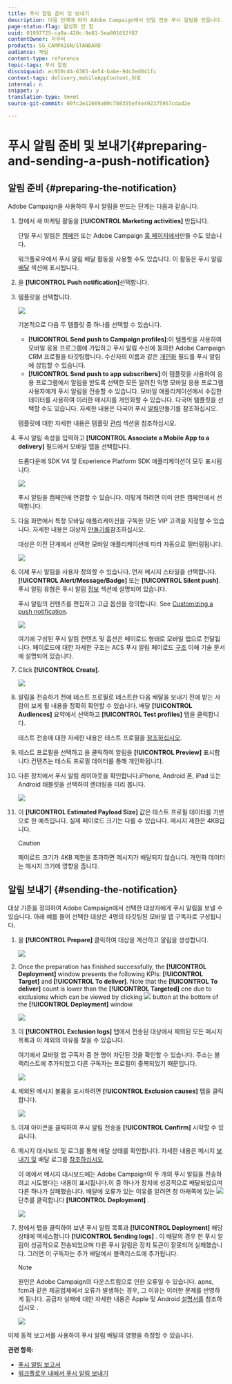 ```yaml
---
title: 푸시 알림 준비 및 보내기
description: 다음 단계에 따라 Adobe Campaign에서 단일 전송 푸시 알림을 만듭니다.
page-status-flag: 활성화 안 함
uuid: 01997725-ca0a-420c-9e81-5ea801652f87
contentOwner: 자우비
products: SG_CAMPAIGN/STANDARD
audience: 채널
content-type: reference
topic-tags: 푸시 알림
discoiquuid: ec930cd4-6365-4e54-babe-9dc2ed041fc
context-tags: delivery,mobileAppContent,뒤로
internal: n
snippet: y
translation-type: tm+mt
source-git-commit: 00fc2e12669a00c788355ef4e492375957cdad2e

---
```



# 푸시 알림 준비 및 보내기{#preparing-and-sending-a-push-notification}

## 알림 준비 {#preparing-the-notification}

Adobe Campaign을 사용하여 푸시 알림을 만드는 단계는 다음과 같습니다.

1. 창에서 새 마케팅 활동을 **[!UICONTROL Marketing activities]** [](../../start/using/marketing-activities.md#creating-a-marketing-activity)만듭니다.

   단일 푸시 알림은 [캠페인](../../start/using/marketing-activities.md#creating-a-marketing-activity) 또는 Adobe Campaign [홈 페이지에서](../../start/using/interface-description.md#home-page)만들 수도 있습니다.

   워크플로우에서 푸시 알림 배달 활동을 사용할 수도 있습니다. 이 활동은 푸시 알림 [배달](../../automating/using/push-notification-delivery.md) 섹션에 표시됩니다.

1. 을 **[!UICONTROL Push notification]**&#x200B;선택합니다.
1. 템플릿을 선택합니다.

   ![](assets/push_notif_type.png)

   기본적으로 다음 두 템플릿 중 하나를 선택할 수 있습니다.

   * **[!UICONTROL Send push to Campaign profiles]**:이 템플릿을 사용하여 모바일 응용 프로그램에 가입하고 푸시 알림 수신에 동의한 Adobe Campaign CRM 프로필을 타깃팅합니다. 수신자의 이름과 같은 [개인화](../../designing/using/personalization.md#inserting-a-personalization-field) 필드를 푸시 알림에 삽입할 수 있습니다.
   * **[!UICONTROL Send push to app subscribers]**:이 템플릿을 사용하여 응용 프로그램에서 알림을 받도록 선택한 모든 알려진 익명 모바일 응용 프로그램 사용자에게 푸시 알림을 전송할 수 있습니다. 모바일 애플리케이션에서 수집한 데이터를 사용하여 이러한 메시지를 개인화할 수 있습니다.
   다국어 템플릿을 선택할 수도 있습니다. 자세한 내용은 다국어 푸시 [알림](../../channels/using/creating-a-multilingual-push-notification.md)만들기를 참조하십시오.

   템플릿에 대한 자세한 내용은 템플릿 [관리](../../start/using/about-templates.md) 섹션을 참조하십시오.

1. 푸시 알림 속성을 입력하고 **[!UICONTROL Associate a Mobile App to a delivery]** 필드에서 모바일 앱을 선택합니다.

   드롭다운에 SDK V4 및 Experience Platform SDK 애플리케이션이 모두 표시됩니다.

   ![](assets/push_notif_properties.png)

   푸시 알림을 캠페인에 연결할 수 있습니다. 이렇게 하려면 이미 만든 캠페인에서 선택합니다.

1. 다음 화면에서 특정 모바일 애플리케이션을 구독한 모든 VIP 고객을 지정할 수 있습니다. 자세한 내용은 대상자 [만들기를](../../audiences/using/creating-audiences.md)참조하십시오.

   대상은 이전 단계에서 선택한 모바일 애플리케이션에 따라 자동으로 필터링됩니다.

   ![](assets/push_notif_audience.png)

1. 이제 푸시 알림을 사용자 정의할 수 있습니다. 먼저 메시지 스타일을 선택합니다. **[!UICONTROL Alert/Message/Badge]** 또는 **[!UICONTROL Silent push]**. 푸시 알림 유형은 푸시 알림 [정보](../../channels/using/about-push-notifications.md) 섹션에 설명되어 있습니다.

   푸시 알림의 컨텐츠를 편집하고 고급 옵션을 정의합니다. See [Customizing a push notification](../../channels/using/customizing-a-push-notification.md).

   ![](assets/push_notif_content.png)

   여기에 구성된 푸시 알림 컨텐츠 및 옵션은 페이로드 형태로 모바일 앱으로 전달됩니다. 페이로드에 대한 자세한 구조는 ACS 푸시 알림 페이로드 [구조](https://helpx.adobe.com/campaign/kb/understanding-campaign-standard-push-notifications-payload-struc.html) 이해 기술 문서에 설명되어 있습니다.

1. Click **[!UICONTROL Create]**.

   ![](assets/push_notif_content_2.png)

1. 알림을 전송하기 전에 테스트 프로필로 테스트한 다음 배달을 보내기 전에 받는 사람이 보게 될 내용을 정확히 확인할 수 있습니다. 배달 **[!UICONTROL Audiences]** 요약에서 선택하고 **[!UICONTROL Test profiles]** 탭을 클릭합니다.

   테스트 전송에 대한 자세한 내용은 테스트 프로필을 [참조하십시오](../../sending/using/managing-test-profiles-and-sending-proofs.md).

1. 테스트 프로필을 선택하고 을 클릭하여 알림을 **[!UICONTROL Preview]** 표시합니다.컨텐츠는 테스트 프로필 데이터를 통해 개인화됩니다.
1. 다른 장치에서 푸시 알림 레이아웃을 확인합니다.iPhone, Android 폰, iPad 또는 Android 태블릿을 선택하여 렌더링을 미리 봅니다.

   ![](assets/push_notif_preview.png)

1. 이 **[!UICONTROL Estimated Payload Size]** 값은 테스트 프로필 데이터를 기반으로 한 예측입니다. 실제 페이로드 크기는 다를 수 있습니다. 메시지 제한은 4KB입니다.

   >[!CAUTION]
   >
   >페이로드 크기가 4KB 제한을 초과하면 메시지가 배달되지 않습니다. 개인화 데이터는 메시지 크기에 영향을 줍니다.

## 알림 보내기 {#sending-the-notification}

대상 기준을 정의하여 Adobe Campaign에서 선택한 대상자에게 푸시 알림을 보낼 수 있습니다. 아래 예를 들어 선택한 대상은 4명의 타깃팅된 모바일 앱 구독자로 구성됩니다.

1. 을 **[!UICONTROL Prepare]** 클릭하여 대상을 계산하고 알림을 생성합니다.

   ![](assets/push_send_1.png)

1. Once the preparation has finished successfully, the **[!UICONTROL Deployment]** window presents the following KPIs: **[!UICONTROL Target]** and **[!UICONTROL To deliver]**. Note that the **[!UICONTROL To deliver]** count is lower than the **[!UICONTROL Targeted]** one due to exclusions which can be viewed by clicking ![](assets/lp_link_properties.png) button at the bottom of the **[!UICONTROL Deployment]** window.

   ![](assets/push_send_2.png)

1. 이 **[!UICONTROL Exclusion logs]** 탭에서 전송된 대상에서 제외된 모든 메시지 목록과 이 제외의 이유를 찾을 수 있습니다.

   여기에서 모바일 앱 구독자 중 한 명이 차단된 것을 확인할 수 있습니다. 주소는 블랙리스트에 추가되었고 다른 구독자는 프로필이 중복되었기 때문입니다.

   ![](assets/push_send_5.png)

1. 제외된 메시지 볼륨을 표시하려면 **[!UICONTROL Exclusion causes]** 탭을 클릭합니다.

   ![](assets/push_send_7.png)

1. 이제 아이콘을 클릭하여 푸시 알림 전송을 **[!UICONTROL Confirm]** 시작할 수 있습니다.
1. 메시지 대시보드 및 로그를 통해 배달 상태를 확인합니다. 자세한 내용은 메시지 [보내기 및](../../sending/using/confirming-the-send.md) 배달 로그를 [참조하십시오](../../sending/using/monitoring-a-delivery.md#delivery-logs).

   이 예에서 메시지 대시보드에는 Adobe Campaign이 두 개의 푸시 알림을 전송하려고 시도했다는 내용이 표시됩니다.이 중 하나가 장치에 성공적으로 배달되었으며 다른 하나가 실패했습니다. 배달에 오류가 있는 이유를 알려면 창 아래쪽에 있는 ![](assets/lp_link_properties.png) 단추를 클릭합니다 **[!UICONTROL Deployment]** .

   ![](assets/push_send_4.png)

1. 창에서 탭을 클릭하여 보낸 푸시 알림 목록과 **[!UICONTROL Deployment]** 해당 상태에 액세스합니다 **[!UICONTROL Sending logs]** . 이 배달의 경우 한 푸시 알림이 성공적으로 전송되었으며 다른 푸시 알림은 장치 토큰이 잘못되어 실패했습니다. 그러면 이 구독자는 추가 배달에서 블랙리스트에 추가됩니다.

   >[!NOTE]
   >
   >원인은 Adobe Campaign의 다운스트림으로 인한 오류일 수 있습니다. apns, fcm과 같은 제공업체에서 오류가 발생하는 경우, 그 이유는 이러한 문제를 반영하게 됩니다. 공급자 실패에 대한 자세한 내용은 Apple 및 Android [설명서를](https://developer.apple.com/library/content/documentation/NetworkingInternet/Conceptual/RemoteNotificationsPG/CommunicatingwithAPNs.html) 참조하십시오 [](https://firebase.google.com/docs/cloud-messaging/http-server-ref) .

   ![](assets/push_send_6.png)

이제 동적 보고서를 사용하여 푸시 알림 배달의 영향을 측정할 수 있습니다.

**관련 항목:**

* [푸시 알림 보고서](../../reporting/using/push-notification-report.md)
* [워크플로우 내에서 푸시 알림 보내기](../../automating/using/push-notification-delivery.md)

